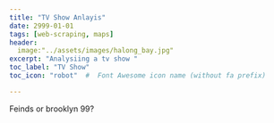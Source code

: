 ```yaml
---
title: "TV Show Anlayis"
date: 2999-01-01
tags: [web-scraping, maps]
header:
  image:"../assets/images/halong_bay.jpg"
excerpt: "Analysiing a tv show "
toc_label: "TV Show"
toc_icon: "robot"  #  Font Awesome icon name (without fa prefix)

---
```


Feinds or brooklyn 99?